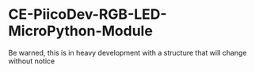# CE-PiicoDev-RGB-LED-MicroPython-Module

Be warned, this is in heavy development with a structure that will change without notice
